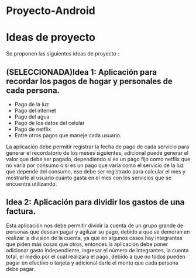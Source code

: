 # Proyecto-Android
# Ideas de proyecto
Se proponen las siguientes ideas de proyecto :
## (SELECCIONADA)Idea 1: Aplicación para recordar los pagos de hogar y personales de cada persona.
- Pago de la luz
-	Pago del internet
-	Pago del agua
-	Pago de los datos del celular
-	Pago de netflix 
-	Entre otros pagos que maneje cada usuario.  


La aplicación debe permitir registrar la fecha de pago de cada servicio para generar el recordatorio 
de los meses siguientes, adicional puede generar el valor que debe ser pagado, dependiendo si es 
un pago fijo como netflix que no varía por consumo o si es un pago que varía como el servicio de la 
luz que depende del consumo, ese debe ser registrado para calcular el mes y mostrarle al usuario
cuánto gasta en el mes con los servicios que se encuentra utilizando.  

## Idea 2: Aplicación para dividir los gastos de una factura.

Esta aplicación nos debe permitir dividir la cuenta de un grupo grande de personas que desean pagar y agilizar su pago, debido a que se demoran en realizar la division de la cuenta, ya que en algunos casos hay integrantes que piden más cosas que otros, entonces la aplicación debe poner adicionar gasto independiente, ingresar el número de integrantes, la cuenta total, el medio por el cual realizara el pago, debido a que no todos pueden pagar en efectivo o tarjeta y adicional darle el monto que cada persona debe pagar.

